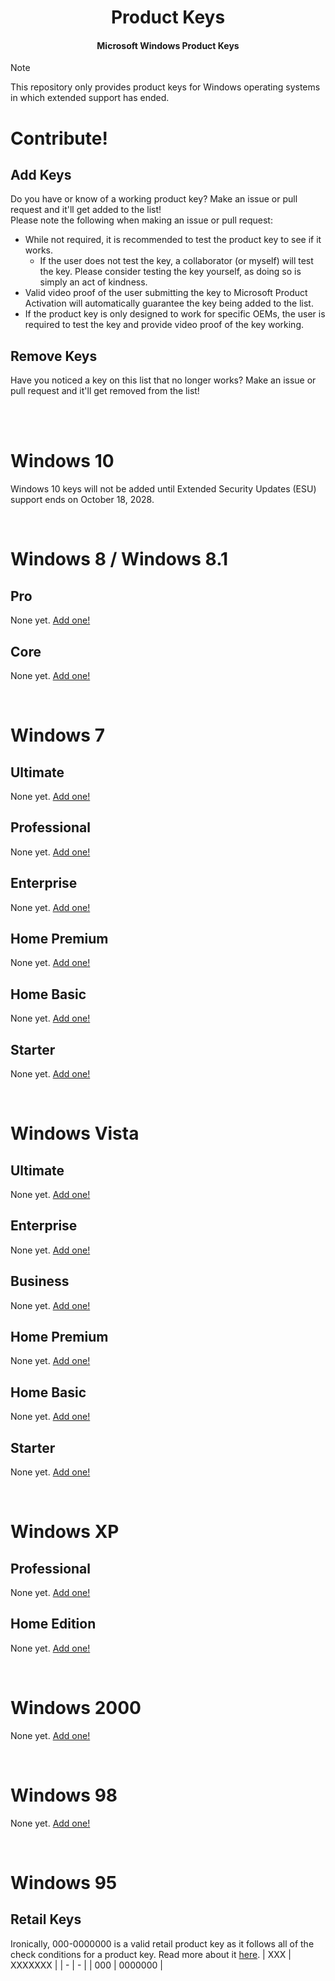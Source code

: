 <div align=center>

# Product Keys
#### Microsoft Windows Product Keys

</div>

> [!NOTE]
> This repository only provides product keys for Windows operating systems in which extended support has ended.

# Contribute!
## Add Keys
Do you have or know of a working product key? Make an issue or pull request and it'll get added to the list!\
Please note the following when making an issue or pull request:
- While not required, it is recommended to test the product key to see if it works.
  - If the user does not test the key, a collaborator (or myself) will test the key. Please consider testing the key yourself, as doing so is simply an act of kindness.
- Valid video proof of the user submitting the key to Microsoft Product Activation will automatically guarantee the key being added to the list.
- If the product key is only designed to work for specific OEMs, the user is required to test the key and provide video proof of the key working.

## Remove Keys
Have you noticed a key on this list that no longer works? Make an issue or pull request and it'll get removed from the list!


<br>
<br>


# Windows 10
Windows 10 keys will not be added until Extended Security Updates (ESU) support ends on October 18, 2028.


<br>


# Windows 8 / Windows 8.1
## Pro
None yet. [Add one!](#add-keys)

## Core
None yet. [Add one!](#add-keys)


<br>


# Windows 7
## Ultimate
None yet. [Add one!](#add-keys)

## Professional
None yet. [Add one!](#add-keys)

## Enterprise
None yet. [Add one!](#add-keys)

## Home Premium
None yet. [Add one!](#add-keys)

## Home Basic
None yet. [Add one!](#add-keys)

## Starter
None yet. [Add one!](#add-keys)


<br>


# Windows Vista
## Ultimate
None yet. [Add one!](#add-keys)

## Enterprise
None yet. [Add one!](#add-keys)

## Business
None yet. [Add one!](#add-keys)

## Home Premium
None yet. [Add one!](#add-keys)

## Home Basic
None yet. [Add one!](#add-keys)

## Starter
None yet. [Add one!](#add-keys)


<br>


# Windows XP
## Professional
None yet. [Add one!](#add-keys)

## Home Edition
None yet. [Add one!](#add-keys)


<br>


# Windows 2000
None yet. [Add one!](#add-keys)


<br>


# Windows 98
None yet. [Add one!](#add-keys)


<br>


# Windows 95
## Retail Keys
Ironically, 000-0000000 is a valid retail product key as it follows all of the check conditions for a product key. Read more about it [here](https://en.wikipedia.org/wiki/Product_key#Windows_95_retail_key).
| XXX | XXXXXXX |
| - | - |
| 000 | 0000000 |

